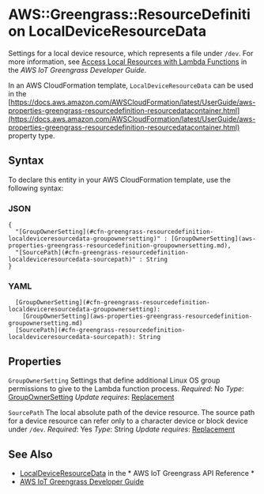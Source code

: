# AWS::Greengrass::ResourceDefinition LocalDeviceResourceData<a name="aws-properties-greengrass-resourcedefinition-localdeviceresourcedata"></a>

<a name="aws-properties-greengrass-resourcedefinition-localdeviceresourcedata-description"></a>Settings for a local device resource, which represents a file under `/dev`\. For more information, see [Access Local Resources with Lambda Functions](https://docs.aws.amazon.com/greengrass/latest/developerguide/access-local-resources.html) in the *AWS IoT Greengrass Developer Guide*\.

<a name="aws-properties-greengrass-resourcedefinition-localdeviceresourcedata-inheritance"></a> In an AWS CloudFormation template, `LocalDeviceResourceData` can be used in the [https://docs.aws.amazon.com/AWSCloudFormation/latest/UserGuide/aws-properties-greengrass-resourcedefinition-resourcedatacontainer.html](https://docs.aws.amazon.com/AWSCloudFormation/latest/UserGuide/aws-properties-greengrass-resourcedefinition-resourcedatacontainer.html) property type\.

## Syntax<a name="aws-properties-greengrass-resourcedefinition-localdeviceresourcedata-syntax"></a>

To declare this entity in your AWS CloudFormation template, use the following syntax:

### JSON<a name="aws-properties-greengrass-resourcedefinition-localdeviceresourcedata-syntax.json"></a>

```
{
  "[GroupOwnerSetting](#cfn-greengrass-resourcedefinition-localdeviceresourcedata-groupownersetting)" : [GroupOwnerSetting](aws-properties-greengrass-resourcedefinition-groupownersetting.md),
  "[SourcePath](#cfn-greengrass-resourcedefinition-localdeviceresourcedata-sourcepath)" : String
}
```

### YAML<a name="aws-properties-greengrass-resourcedefinition-localdeviceresourcedata-syntax.yaml"></a>

```
  [GroupOwnerSetting](#cfn-greengrass-resourcedefinition-localdeviceresourcedata-groupownersetting):
    [GroupOwnerSetting](aws-properties-greengrass-resourcedefinition-groupownersetting.md)
  [SourcePath](#cfn-greengrass-resourcedefinition-localdeviceresourcedata-sourcepath): String
```

## Properties<a name="aws-properties-greengrass-resourcedefinition-localdeviceresourcedata-properties"></a>

`GroupOwnerSetting`  <a name="cfn-greengrass-resourcedefinition-localdeviceresourcedata-groupownersetting"></a>
Settings that define additional Linux OS group permissions to give to the Lambda function process\.
*Required*: No
*Type*: [GroupOwnerSetting](aws-properties-greengrass-resourcedefinition-groupownersetting.md)
*Update requires*: [Replacement](https://docs.aws.amazon.com/AWSCloudFormation/latest/UserGuide/using-cfn-updating-stacks-update-behaviors.html#update-replacement)

`SourcePath`  <a name="cfn-greengrass-resourcedefinition-localdeviceresourcedata-sourcepath"></a>
The local absolute path of the device resource\. The source path for a device resource can refer only to a character device or block device under `/dev`\.
*Required*: Yes
*Type*: String
*Update requires*: [Replacement](https://docs.aws.amazon.com/AWSCloudFormation/latest/UserGuide/using-cfn-updating-stacks-update-behaviors.html#update-replacement)

## See Also<a name="aws-properties-greengrass-resourcedefinition-localdeviceresourcedata--seealso"></a>
+  [LocalDeviceResourceData](https://docs.aws.amazon.com/greengrass/latest/apireference/definitions-localdeviceresourcedata.html) in the * AWS IoT Greengrass API Reference *
+  [AWS IoT Greengrass Developer Guide](https://docs.aws.amazon.com/greengrass/latest/developerguide/)
